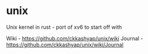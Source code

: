 unix
====

Unix kernel in rust - port of xv6 to start off with

Wiki - https://github.com/ckkashyap/unix/wiki
Journal - https://github.com/ckkashyap/unix/wiki/Journal
